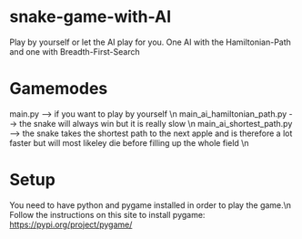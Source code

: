 # snake-game-with-AI
Play by yourself or let the AI play for you. One AI with the Hamiltonian-Path and one with Breadth-First-Search

# Gamemodes
main.py --> if you want to play by yourself \n
main_ai_hamiltonian_path.py --> the snake will always win but it is really slow \n
main_ai_shortest_path.py --> the snake takes the shortest path to the next apple and is therefore a lot faster but will most likeley die before filling up the whole field \n

# Setup
You need to have python and pygame installed in order to play the game.\n
Follow the instructions on this site to install pygame: https://pypi.org/project/pygame/


